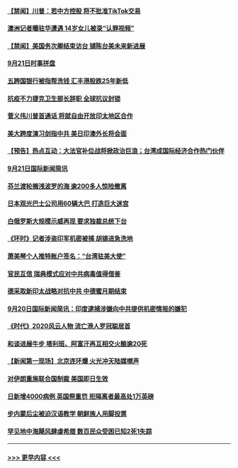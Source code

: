 #### [【禁闻】川普：若中方控股 将不批准TikTok交易](../pages/prog202/a102946084.md?t=09220902) 
#### [澳洲记者曝驻华遭遇  14岁女儿被录“认罪视频”](../pages/prog202/a102946015.md?t=09220902) 
#### [【禁闻】美国务次卿结束访台 铺陈台美未来新进展](../pages/prog202/a102946063.md?t=09220902) 
#### [9月21日时事拼盘](../pages/prog202/a102946044.md?t=09220902) 
#### [五跨国银行被指帮洗钱 汇丰港股跌25年新低](../pages/prog202/a102945961.md?t=09220902) 
#### [抗疫不力捷克卫生部长辞职 全球抗议封锁](../pages/prog202/a102945941.md?t=09220902) 
#### [菅义伟川普首通话 将就自由开放印太地区合作](../pages/prog202/a102945911.md?t=09220902) 
#### [美大跨度演习剑指中共 美日印澳外长将会面](../pages/prog202/a102945894.md?t=09220902) 
#### [【预告】热点互动：大法官补位战将掀政治巨浪；台湾成国际经济合作热门伙伴](../pages/prog202/a102945865.md?t=09220902) 
#### [9月21日国际新闻简讯](../pages/prog202/a102945734.md?t=09220902) 
#### [芬兰渡轮搁浅波罗的海 逾200多人惊险撤离](../pages/prog202/a102945635.md?t=09220902) 
#### [日本观光巴士公司用60辆大巴 打造巨大迷宫](../pages/prog202/a102945622.md?t=09220902) 
#### [白俄罗斯大规模示威再现 要求独裁总统下台](../pages/prog202/a102945519.md?t=09220902) 
#### [《环时》记者涉盗印军机密被捕 胡锡进急洗地](../pages/prog202/a102945448.md?t=09220902) 
#### [萧美琴个人推特账户签名：“台湾驻美大使”](../pages/prog202/a102945429.md?t=09220902) 
#### [官民互信 瑞典模式应对中共病毒值得借鉴](../pages/prog202/a102945371.md?t=09220902) 
#### [德采取新印太战略对抗中共 中德蜜月期结束](../pages/prog202/a102945370.md?t=09220902) 
#### [9月20日国际新闻简讯：印度逮捕涉嫌向中共提供机密情报的嫌犯](../pages/prog202/a102945320.md?t=09220902) 
#### [《时代》2020风云人物 流亡港人罗冠聪居首](../pages/prog202/a102945306.md?t=09220902) 
#### [和谈进展牛步 塔利班、阿富汗再互相交火酿逾20死](../pages/prog202/a102945260.md?t=09220902) 
#### [【新闻第一现场】北京连环爆 火光冲天陆媒噤声](../pages/prog202/a102945204.md?t=09220902) 
#### [对伊朗重施联合国制裁 美国即日生效](../pages/prog202/a102945173.md?t=09220902) 
#### [日新增4000病例 英国祭重罚 拒隔离者最高处1万英磅](../pages/prog202/a102945157.md?t=09220902) 
#### [步内蒙后尘被迫汉语教学 朝鲜族人用脚投票](../pages/prog202/a102945103.md?t=09220902) 
#### [罕见地中海飓风肆虐希腊 数百民众受困已知2死1失踪](../pages/prog202/a102945076.md?t=09220902) 

----
#### [ >>> 更早内容 <<< ](../indexes/prog202-earlier.md)

